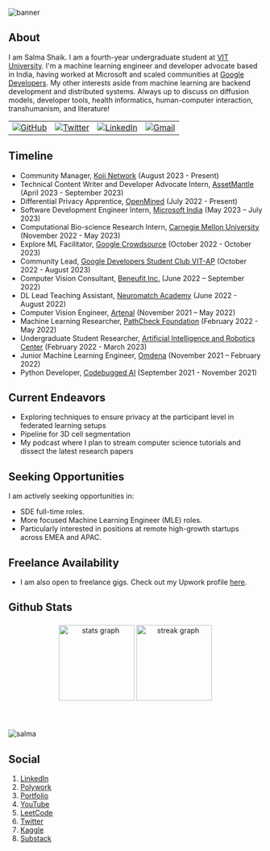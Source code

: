 
![banner](https://github.com/IdealisticINTJ/IdealisticINTJ/assets/65449934/b03a3821-5729-4b87-a290-59765340d992)

## About

I am Salma Shaik. I am a fourth-year undergraduate student at [VIT University](https://www.vitap.ac.in). I'm a machine learning engineer and developer advocate based in India, having worked at Microsoft and scaled communities at [Google Developers](https://gdsc.community.dev/vellore-institute-of-technology-vit-vellore/). My other interests aside from machine learning are backend development and distributed systems. Always up to discuss on diffusion models, developer tools, health informatics, human-computer interaction, transhumanism, and literature!

<table>
  <tr>
      <td><a href="https://github.com/IdealisticINTJ"><img src="https://img.shields.io/github/followers/IdealisticINTJ.svg?label=GitHub&style=social" alt="GitHub"></a></td>
      <td><a href="https://twitter.com/IdealisticINTJ"><img src="https://img.shields.io/twitter/follow/IdealisticINTJ?label=Twitter&style=social" alt="Twitter"></a</td>
      <td><a href="https://www.linkedin.com/in/IdealisticINTJ"><img src="https://img.shields.io/badge/LinkedIn--_.svg?style=social&logo=linkedin" alt="LinkedIn"></a></td>
      <td><a href="mailto:salmasaa02@gmail.com"><img src="https://img.shields.io/badge/Gmail--_.svg?style=social&logo=gmail" alt="Gmail"></a></td>
  </tr>
</table>


## Timeline

- Community Manager, [Koii Network](https://www.koii.network/) (August 2023 - Present)
- Technical Content Writer and Developer Advocate Intern, [AssetMantle](https://www.assetmantle.one/) (April 2023 - September 2023)
- Differential Privacy Apprentice, [OpenMined](https://github.com/OpenMined) (July 2022 - Present)
- Software Development Engineer Intern, [Microsoft India](https://apps.microsoft.com/home?hl=en-us&gl=US) (May 2023 – July 2023)
- Computational Bio-science Research Intern, [Carnegie Mellon University](https://xulabs.github.io/) (November 2022 - May 2023)
- Explore ML Facilitator, [Google Crowdsource](https://github.com/gdsc-vitap) (October 2022 - October 2023)
- Community Lead, [Google Developers Student Club VIT-AP](https://github.com/gdsc-vitap) (October 2022 - August 2023)
- Computer Vision Consultant, [Beneufit Inc.](https://www.beneufit.com/) (June 2022 – September 2022)
- DL Lead Teaching Assistant, [Neuromatch Academy](https://academy.neuromatch.io/about) (June 2022 - August 2022)
- Computer Vision Engineer, [Artenal](http://artenal.ca/) (November 2021 – May 2022)
- Machine Learning Researcher, [PathCheck Foundation](https://www.pathcheck.org/) (February 2022 - May 2022)
- Undergraduate Student Researcher, [Artificial Intelligence and Robotics Center](https://vitap.ac.in/air-center) (February 2022 - March 2023)
- Junior Machine Learning Engineer, [Omdena](https://omdena.com/) (November 2021 – February 2022)
- Python Developer, [Codebugged AI](https://codebugged.com/) (September 2021 - November 2021)

## Current Endeavors
* Exploring techniques to ensure privacy at the participant level in federated learning setups
* Pipeline for 3D cell segmentation
* My podcast where I plan to stream computer science tutorials and dissect the latest research papers


## Seeking Opportunities
I am actively seeking opportunities in:
* SDE full-time roles.
* More focused Machine Learning Engineer (MLE) roles.
* Particularly interested in positions at remote high-growth startups across EMEA and APAC.

## Freelance Availability
* I am also open to freelance gigs. Check out my Upwork profile [here](https://www.upwork.com/workwith/salmas50).


## Github Stats


###

<div align="center">
  <img src="https://github-readme-stats.vercel.app/api?username=idealisticintj&hide_title=false&hide_rank=false&show_icons=true&include_all_commits=true&count_private=true&disable_animations=false&theme=transparent&locale=en&hide_border=false" height="150" alt="stats graph"  />
  <img src="https://streak-stats.demolab.com?user=idealisticintj&locale=en&mode=daily&theme=transparent&hide_border=false&border_radius=5" height="150" alt="streak graph"  />
</div>

###

<br>
<p> <img src="https://komarev.com/ghpvc/?username=idealisticintj&color=0759EA" alt="salma" /> </p>

## Social

1. [LinkedIn](https://www.linkedin.com/in/salma7)
2. [Polywork](https://www.polywork.com/salma_shaik)
3. [Portfolio](https://salma-blog.vercel.app)
4. [YouTube](https://www.youtube.com/channel/UCLFx0nDtHmQW3B8AH7opKLg)
5. [LeetCode](https://leetcode.com/salmasaa02/)
6. [Twitter](https://twitter.com/idealisticintj)
7. [Kaggle](https://www.kaggle.com/IdealisticINTJ)
8. [Substack](https://idealisticintj.substack.com/)





                                                                                              
<!--
**IdealisticINTJ/IdealisticINTJ** is a ✨ _special_ ✨ repository because its `README.md` (this file) appears on your GitHub profile.

